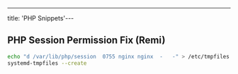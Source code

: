 ---
title: 'PHP Snippets'---

## PHP Session Permission Fix (Remi)


```bash
echo "d /var/lib/php/session  0755 nginx nginx  -   -" > /etc/tmpfiles.d/php_fix.conf
systemd-tmpfiles --create
```
